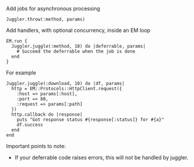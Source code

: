 Add jobs for asynchronous processing

    Juggler.throw(:method, params)

Add handlers, with optional concurrency, inside an EM loop

    EM.run {
      Juggler.juggle(:method, 10) do |deferrable, params|
        # Succeed the deferrable when the job is done
      end
    }

For example

    Juggler.juggle(:download, 10) do |df, params|
      http = EM::Protocols::HttpClient.request({
        :host => params[:host], 
        :port => 80, 
        :request => params[:path]
      })
      http.callback do |response|
        puts "Got response status #{response[:status]} for #{a}"
        df.success
      end
    end

Important points to note:

* If your deferrable code raises errors, this will not be handled by juggler.
